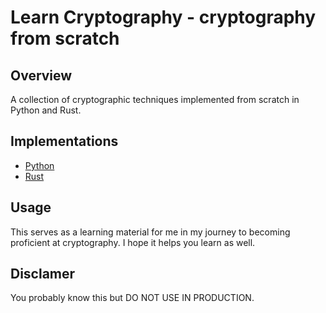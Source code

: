 # Learn Cryptography - cryptography from scratch

## Overview

A collection of cryptographic techniques implemented from scratch in Python and Rust.

## Implementations

- [Python](./with_python)
- [Rust](./with_rust/)

## Usage

This serves as a learning material for me in my journey to becoming proficient at cryptography. I hope it helps you learn as well.

## Disclamer

You probably know this but DO NOT USE IN PRODUCTION.
